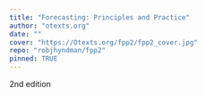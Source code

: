 ```yaml
---
title: "Forecasting: Principles and Practice"
author: "otexts.org"
date: ""
cover: "https://Otexts.org/fpp2/fpp2_cover.jpg"
repo: "robjhyndman/fpp2"
pinned: TRUE
---
```


2nd edition
